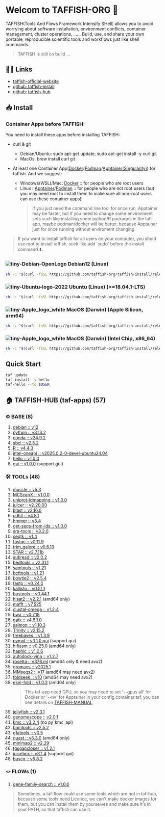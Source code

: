 # Welcom to TAFFISH-ORG 👋

TAFFISH(Tools And Flows Framework Intensify SHell) allows you to avoid worrying about software installation, environment conflicts, container management, cluster operations, ...... Build, use, and share your own portable, reproducible scientific tools and workflows just like shell commands.
> TAFFISH is still on build ...



## ⛓️‍💥 Links
- [taffish-official-website](https://taffish.com)
- [github: taffish-install](https://github.com/taffish-org/taffish-install)
- [github: taffish-hub](https://github.com/taffish-org/taffish-hub)



## 📥 Install

### Container Apps before TAFFISH:
You need to install these apps before installing TAFFISH:
- curl & git
  - Debian/Ubuntu: sudo apt-get update; sudo apt-get install -y curl git
  - MacOs: brew install curl git
- At least one Container App([Docker](https://www.docker.com/)/[Podman](https://podman.io/)/[Apptainer(Singularity)](https://apptainer.org/index.html)) for taffish. And we suggest:

  - Windows(WSL)/Mac: [Docker](https://www.docker.com/) :: for people who are root users
  - Linux : [Apptainer](https://apptainer.org/index.html)/[Podman](https://podman.io/) :: for people who are not root users (but you may need root to install them to make sure all non-root users can use these container apps)
    > If you just need the command line tool for once run, Apptainer may be faster, but if you need to change some environment sets such like installing some python/R packages in the taf-app, maybe podman/docker will be better, because Apptainer just for once running without enviroment changing.

> If you want to install taffish for all users on your computer, you shold use root to install taffish, suck like add 'sudo' before the install command ⬇️.

### ![tiny-Debian-OpenLogo](https://github.com/user-attachments/assets/fc2e8de9-fbfc-4675-8d37-5181474be5b3) Debian12 (Linux)

```bash
sh -c "$(curl -fsSL https://github.com/taffish-org/taffish-install/releases/download/latest/install-taffish-debian12-amd64-beta.sh)" -n
```

### ![tiny-Ubuntu-logo-2022](https://github.com/user-attachments/assets/fcdbcd66-0fe8-42a9-bf44-714c24d0fbdf) Ubuntu (Linux) (>=18.04.1-LTS)

```bash
sh -c "$(curl -fsSL https://github.com/taffish-org/taffish-install/releases/download/latest/install-taffish-ubuntu-amd64-beta.sh)" -n
```

### ![tiny-Apple_logo_white](https://github.com/user-attachments/assets/36d1ec28-1577-4cd0-a10a-cdaf08952771) MacOS (Darwin) (Apple Silicon, arm64)

```bash
sh -c "$(curl -fsSL https://github.com/taffish-org/taffish-install/releases/download/latest/install-taffish-darwin-arm64-beta.sh)" -n
```

### ![tiny-Apple_logo_white](https://github.com/user-attachments/assets/36d1ec28-1577-4cd0-a10a-cdaf08952771) MacOS (Darwin) (Intel Chip, x86_64)

```bash
sh -c "$(curl -fsSL https://github.com/taffish-org/taffish-install/releases/download/latest/install-taffish-darwin-amd64-beta.sh)" -n
```



## Quick Start

```bash
taf update
taf install -y hello
taf-hello --to $USER
```



## 🏠 TAFFISH-HUB (taf-apps) (57)

### ⚙️ BASE (8)
1. [debian :: v12](https://github.com/taffish-org/debian)
2. [python :: v3.13.2](https://github.com/taffish-org/python)
3. [conda :: v24.9.2](https://github.com/taffish-org/conda)
4. [sbcl :: v2.5.2](https://github.com/taffish-org/sbcl)
5. [R :: v4.4.3](https://github.com/taffish-org/R)
6. [intel-oneapi :: v2025.0.2-0-devel-ubuntu24.04](https://github.com/taffish-org/intel-oneapi)
7. [hello :: v1.0.0](https://github.com/taffish-org/hello)
8. [gui :: v1.0.0](https://github.com/taffish-org/gui) (support gui)

### 🛠️ TOOLs (48)
1. [muscle :: v5.3](https://github.com/taffish-org/muscle)
2. [MCScanX :: v1.0.0](https://github.com/taffish-org/MCScanX)
3. [uniprot-idmapping :: v1.0.0](https://github.com/taffish-org/uniprot-idmapping)
4. [juicer :: v2.20.00](https://github.com/taffish-org/juicer)
5. [blast :: v2.16.0](https://github.com/taffish-org/blast)
6. [cdhit :: v4.8.1](https://github.com/taffish-org/cdhit)
7. [hmmer :: v3.4](https://github.com/taffish-org/hmmer)
8. [get-seqs-from-ids :: v1.0.0](https://github.com/taffish-org/get-seqs-from-ids)
9. [sra-tools :: v3.2.0](https://github.com/taffish-org/sra-tools)
10. [seqtk :: v1.4](https://github.com/taffish-org/seqtk)
11. [fastqc :: v0.11.9](https://github.com/taffish-org/fastqc)
12. [trim_galore :: v0.6.10](https://github.com/taffish-org/trim_galore)
13. [STAR :: v2.7.11b](https://github.com/taffish-org/STAR)
14. [subread :: v2.0.2](https://github.com/taffish-org/subread)
15. [bedtools :: v2.31.1](https://github.com/taffish-org/bedtools)
16. [samtools :: v1.21](https://github.com/taffish-org/samtools)
17. [bcftools :: v1.21](https://github.com/taffish-org/bcftools)
18. [bowtie2 :: v2.5.4](https://github.com/taffish-org/bowtie2)
19. [fastp :: v0.24.0](https://github.com/taffish-org/fastp)
20. [kallisto :: v0.51.1](https://github.com/taffish-org/kallisto)
21. [bustools :: v0.44.1](https://github.com/taffish-org/bustools)
22. [hisat2 :: v2.2.1](https://github.com/taffish-org/hisat2) (amd64 only)
23. [mafft :: v7.525](https://github.com/taffish-org/mafft)
24. [clustal-omega :: v1.2.4](https://github.com/taffish-org/clustal-omega)
25. [bwa :: v0.7.18](https://github.com/taffish-org/bwa)
26. [gatk :: v4.6.1.0](https://github.com/taffish-org/gatk)
27. [salmon :: v1.10.3](https://github.com/taffish-org/salmon)
28. [Trinity :: v2.15.2](https://github.com/taffish-org/Trinity)
29. [freebayes :: v1.3.9](https://github.com/taffish-org/freebayes)
30. [pymol :: v3.1.0.gui](https://github.com/taffish-org/pymol) (support gui)
31. [hifiasm :: v0.25.0](https://github.com/taffish-org/hifiasm) (amd64 only)
32. [haphic :: v1.0.6](https://github.com/taffish-org/haphic)
33. [autodock-vina :: v1.2.7](https://github.com/taffish-org/autodock-vina)
34. [rosetta :: v378.ml](https://github.com/taffish-org/rosetta) (amd64 only & need avx2)
35. [gromacs :: v2025.1](https://github.com/taffish-org/gromacs)
36. [MMseqs2 :: v17](https://github.com/taffish-org/MMseqs2) (amd64 may need avx2)
37. [foldseek :: v10](https://github.com/taffish-org/foldseek) (amd64 may need avx2)
38. [esm-fold :: v1.0.3](https://github.com/taffish-org/esm-fold) (amd64 only)
    > This taf-app need GPU, so you may need to set '--gpus all' for Docker or '--nv' for Apptainer in your config.container.taf, you can see details on [TAFFISH-MANUAL](https://taffish.com/docs.html)
39. [jellyfish :: v2.3.1](https://github.com/taffish-org/jellyfish)
40. [genomescope :: v2.0.1](https://github.com/taffish-org/genomescope)
41. [kmc :: v3.2.4](https://github.com/taffish-org/kmc) (no py_kmc_api)
42. [bamtools :: v2.5.2](https://github.com/taffish-org/bamtools)
43. [gfatools :: v0.5](https://github.com/taffish-org/gfatools)
44. [quast :: v5.3.0](https://github.com/taffish-org/quast) (amd64 only)
45. [minimap2 :: v2.29](https://github.com/taffish-org/minimap2)
46. [tgsgapcloser :: v1.2.1](https://github.com/taffish-org/tgsgapcloser)
47. [juicebox :: v3.1.4](https://github.com/taffish-org/juicebox) (support gui)
48. [busco :: v5.8.2](https://github.com/taffish-org/busco)

### 🪢 FLOWs (1)
1. [gene-family-search :: v1.0.0](https://github.com/taffish-org/gene-family-search)

> Sometimes, a taf-flow could use some tools which are not in taf-hub, because some tools need Licence, we can't make docker images for them, but you can install them by yourselves and make sure it's in your PATH, so that taffish can use it.
